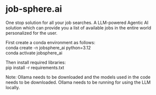 # job-sphere.ai
One stop solution for all your job searches. A LLM-powered Agentic AI solution which can provide you a list of available jobs in the entire world personalized for the user.

First create a conda environment as follows:      
conda create -n jobsphere_ai python=3.12     
conda activate jobsphere_ai

Then install required libraries:     
pip install -r requirements.txt

Note: Ollama needs to be downloaded and the models used in the code needs to be downloaded. Ollama needs to be running for using the LLM locally.
